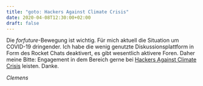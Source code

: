 ```yaml
---
title: "goto: Hackers Against Climate Crisis"
date: 2020-04-08T12:30:00+02:00
draft: false
---
```

Die _forfuture_-Bewegung ist wichtig. Für mich aktuell die Situation um COVID-19 dringender. Ich habe die wenig genutzte Diskussionsplattform in Form des Rocket Chats deaktivert, es gibt wesentlich aktivere Foren. Daher meine Bitte: Engagement in dem Bereich gerne bei [Hackers Against Climate Crisis](https://hacc.uber.space/Main_Page) leisten. Danke.

_Clemens_

